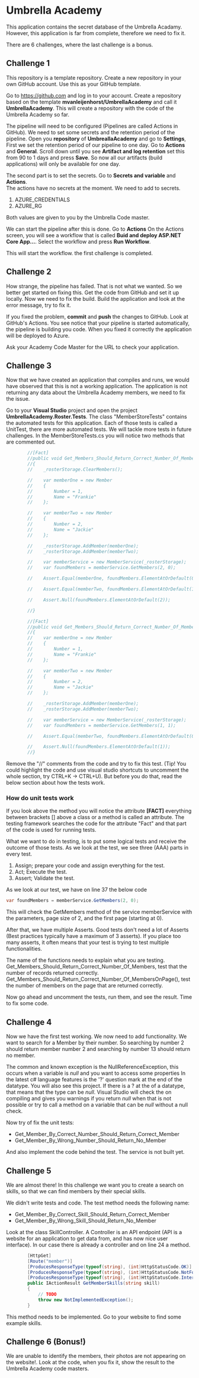 # Umbrella Academy

This application contains the secret database of the Umbrella Acadamy.
However, this application is far from complete, therefore we need to fix it.

There are 6 challenges, where the last challenge is a bonus.

## Challenge 1
This repository is a template repository.
Create a new repository in your own GitHub account. Use this as your GitHub template.

Go to https://github.com and log in to your account.
Create a repository based on the template __mvanleijenhorst/UmbrellaAcademy__ and call it __UmbrellaAcademy__. 
This will create a repository with the code of the Umbrella Academy so far.

The pipeline will need to be configured (Pipelines are called Actions in GitHub).
We need to set some secrets and the retention period of the pipeline. Open you __repository__ of __UmbreallaAcademy__ and go to __Settings__, 
First we set the retention period of our pipeline to one day. Go to __Actions__ and __General__. Scroll down until you 
see __Artifact and log retention__ set this from 90 to 1 days and press __Save__.
So now all our artifacts (build applications) will only be available for one day.

The second part is to set the secrets. Go to __Secrets and variable__ and __Actions__.  
The actions have no secrets at the moment. 
We need to add to secrets. 
1. AZURE_CREDENTIALS
2. AZURE_RG

Both values are given to you by the Umbrella Code master.

We can start the pipeline after this is done. Go to __Actions__
On the Actions screen, you will see a workflow that is called __Buid and deploy ASP.NET Core App...__.
Select the workflow and press __Run Workflow__.

This will start the workflow. the first challenge is completed.

## Challenge 2
How strange, the pipeline has failed. That is not what we wanted. So we better get started on fixing this.
Get the code from GitHub and set it up locally. Now we need to fix the build.
Build the application and look at the error message, try to fix it.

If you fixed the problem, __commit__ and __push__ the changes to GitHub.
Look at GitHub's Actions. You see notice that your pipeline is started automatically, the pipeline is building you code.
When you fixed it correctly the application will be deployed to Azure.

Ask your Academy Code Master for the URL to check your application.

## Challenge 3
Now that we have created an application that compiles and runs, we would have observed that this is not a working application. 
The application is not returning any data about the Umbrella Academy members, we need to fix the issue.

Go to your __Visual Studio__ project and open the project __UmbrellaAcademy.Roster.Tests__. 
The class "MemberStoreTests" contains the automated tests for this application. 
Each of those tests is called a UnitTest, there are more automated tests. We will tackle more tests in future challenges.
In the MemberStoreTests.cs you will notice two methods that are commented out.

```csharp
        //[Fact]
        //public void Get_Members_Should_Return_Correct_Number_Of_Members()
        //{
        //    _rosterStorage.ClearMembers();

        //    var memberOne = new Member
        //    {
        //        Number = 1,
        //        Name = "Frankie"
        //    };

        //    var memberTwo = new Member
        //    {
        //        Number = 2,
        //        Name = "Jackie"
        //    };

        //    _rosterStorage.AddMember(memberOne);
        //    _rosterStorage.AddMember(memberTwo);

        //    var memberService = new MemberService(_rosterStorage);
        //    var foundMembers = memberService.GetMembers(2, 0);

        //    Assert.Equal(memberOne, foundMembers.ElementAtOrDefault(0));

        //    Assert.Equal(memberTwo, foundMembers.ElementAtOrDefault(1));

        //    Assert.Null(foundMembers.ElementAtOrDefault(2));

        //}

        //[Fact]
        //public void Get_Members_Should_Return_Correct_Number_Of_MembersOnPage()
        //{
        //    var memberOne = new Member
        //    {
        //        Number = 1,
        //        Name = "Frankie"
        //    };

        //    var memberTwo = new Member
        //    {
        //        Number = 2,
        //        Name = "Jackie"
        //    };

        //    _rosterStorage.AddMember(memberOne);
        //    _rosterStorage.AddMember(memberTwo);

        //    var memberService = new MemberService(_rosterStorage);
        //    var foundMembers = memberService.GetMembers(1, 1);

        //    Assert.Equal(memberTwo, foundMembers.ElementAtOrDefault(0));

        //    Assert.Null(foundMembers.ElementAtOrDefault(1));
        //}
```

Remove the "//" comments from the code and try to fix this test. 
(Tip! You could highlight the code and use visual studio shortcuts to uncomment the whole section, try CTRL+K -> CTRL+U).
But before you do that, read the below section about how the tests work.

### How do unit tests work
If you look above the method you will notice the attribute __[FACT]__ everything between brackets [] above a class or a method is called an attribute. 
The testing framework searches the code for the attribute "Fact" and that part of the code is used for running tests.

What we want to do in testing, is to put some logical tests and receive the outcome of those tests.
As we look at the test, we see three (AAA) parts in every test.
1. Assign; prepare your code and assign everything for the test.
2. Act; Execute the test.
3. Assert; Validate the test.

As we look at our test, we have on line 37 the below code
```csharp 
var foundMembers = memberService.GetMembers(2, 0);
```
This will check the GetMembers method of the service memberService with the parameters, page size of 2, and the first page (starting at 0). 

After that, we have multiple Asserts. Good tests don't need a lot of Asserts (Best practices typically have a maximum of 3 asserts). 
If you place too many asserts, it often means that your test is trying to test multiple functionalities.

The name of the functions needs to explain what you are testing.
Get_Members_Should_Return_Correct_Number_Of_Members, test that the number of records returned correctly.
Get_Members_Should_Return_Correct_Number_Of_MembersOnPage(), test the number of members on the page that are returned correctly.

Now go ahead and uncomment the tests, run them, and see the result. Time to fix some code.

## Challenge 4
Now we have the first test working. We now need to add functionality. We want to search for a Member by their number.
So searching by number 2 should return member number 2 and searching by number 13 should return no member.

The common and known exception is the NullReferenceException, this occurs when a variable is _null_ and you want to access some properties
In the latest c# language features is the '?' question mark at the end of the datatype. You will also see this project.
If there is a ? at the of a datatype, that means that the type can be _null_. 
Visual Studio will check the on compiling and gives you warnings if you return _null_ when that is not possible or try to call a method on a variable that can be _null_ without a null check.

Now try of fix the unit tests:
* Get_Member_By_Correct_Number_Should_Return_Correct_Member
* Get_Member_By_Wrong_Number_Should_Return_No_Member

And also implement the code behind the test. The service is not built yet.

## Challenge 5
We are almost there! In this challenge we want you to create a search on skills, so that we can find members by their special skills.

We didn't write tests and code. 
The test method needs the following name:
* Get_Member_By_Correct_Skill_Should_Return_Correct_Member
* Get_Member_By_Wrong_Skill_Should_Return_No_Member

Look at the class SkillController. A Controller is an API endpoint (API is a website for an application to get data from, and has now nice user interface). 
In our case there is already a controller and on line 24 a method.

``` csharp
        [HttpGet]
        [Route("member")]
        [ProducesResponseType(typeof(string), (int)HttpStatusCode.OK)]
        [ProducesResponseType(typeof(string), (int)HttpStatusCode.NotFound)]
        [ProducesResponseType(typeof(string), (int)HttpStatusCode.InternalServerError)]        
        public IActionResult GetMemberSkills(string skill)
        {
            // TODO
            throw new NotImplementedException();
        }
```

This method needs to be implemented. Go to your website to find some example skills.

## Challenge 6 (Bonus!)
We are unable to identify the members, their photos are not appearing on the website!.
Look at the code, when you fix it, show the result to the Umbrella Academy code masters.
